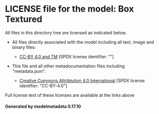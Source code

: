 # LICENSE file for the model: Box Textured

All files in this directory tree are licensed as indicated below.

* All files directly associated with the model including all text, image and binary files:

  * [CC-BY 4.0 and TM]("") [SPDX license identifier: ""]

* This file and all other metadocumentation files including "metadata.json":

  * [Creative Commons Attribtution 4.0 International]("https://creativecommons.org/licenses/by/4.0/legalcode") [SPDX license identifier: "CC-BY-4.0"]

Full license text of these licenses are available at the links above

#### Generated by modelmetadata 0.17.10